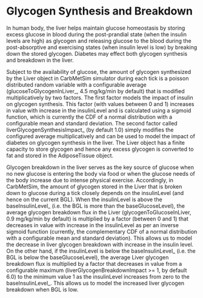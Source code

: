 # Glycogen Synthesis and Breakdown

In human body, the liver helps maintain glucose homeostasis by storing excess glucose in blood during the post-prandial state (when the insulin levels are high) as glycogen and releasing glucose to the blood during the post-absorptive and exercising states (when insulin level is low) by breaking down the stored glycogen. Diabetes may effect both glycogen synthesis and breakdown in the liver.

Subject to the availability of glucose, the amount of glycogen synthesized by the Liver object in CarbMetSim simulator during each tick is a poisson distributed random variable with a configurable average (glucoseToGlycogenInLiver\_, 4.5 mg/kg/min by default) that is modified multiplicatively by two factors. The first factor models the impact of insulin on glycogen synthesis. This factor (with values between 0 and 1) increases in value with increase in the insulinLevel and is calculated using a sigmoid function, which is currently the CDF of a normal distribution with a configurable mean and standard deviation. The second factor called liverGlycogenSynthesisImpact_ (by default 1.0) simply modifies the configured average multiplicatively and can be used to model the impact of diabetes on glycogen synthesis in the liver. The Liver object has a finite capacity to store glycogen and hence any excess glycogen is converted to fat and stored in the AdiposeTissue object.

Glycogen breakdown in the liver serves as the key source of glucose when no new glucose is entering the body via food or when the glucose needs of the body increase due to intense physical exercise. Accordingly, in CarbMetSim, the amount of glycogen stored in the Liver that is broken down to glucose during a tick closely depends on the insulinLevel (and hence on the current BGL). When the insulinLevel is above the baseInsulinLevel_ (i.e. the BGL is more than the baseGlucoseLevel), the average glycogen breakdown flux in the Liver (glycogenToGlucoseInLiver, 0.9 mg/kg/min by default) is multiplied by a factor (between 0 and 1) that decreases in value with increase in the insulinLevel as per an inverse sigmoid function (currently, the complementary CDF of a normal distribution with a configurable mean and standard deviation). This allows us to model the decrease in liver glycogen breakdown with increase in the insulin level. On the other hand, if the insulinLevel is below the baseInsulinLevel_ (i.e. the BGL
is below the baseGlucoseLevel), the average Liver glycogen breakdown flux is multiplied by a factor that decreases in value from a configurable maximum (liverGlycogenBreakdownImpact >= 1, by default 6.0) to the minimum value 1 as the insulinLevel increases from zero to the baseInsulinLevel_. This allows us to model the increased liver glycogen breakdown when BGL is
low.